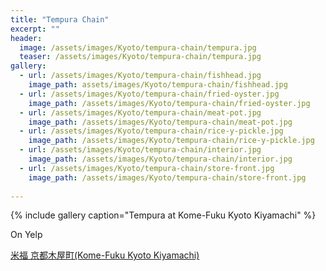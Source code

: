 ```yaml
---
title: "Tempura Chain"
excerpt: ""
header:
  image: /assets/images/Kyoto/tempura-chain/tempura.jpg
  teaser: /assets/images/Kyoto/tempura-chain/tempura.jpg
gallery:
  - url: /assets/images/Kyoto/tempura-chain/fishhead.jpg
    image_path: assets/images/Kyoto/tempura-chain/fishhead.jpg
  - url: /assets/images/Kyoto/tempura-chain/fried-oyster.jpg
    image_path: /assets/images/Kyoto/tempura-chain/fried-oyster.jpg
  - url: /assets/images/Kyoto/tempura-chain/meat-pot.jpg
    image_path: /assets/images/Kyoto/tempura-chain/meat-pot.jpg    
  - url: /assets/images/Kyoto/tempura-chain/rice-y-pickle.jpg
    image_path: /assets/images/Kyoto/tempura-chain/rice-y-pickle.jpg    
  - url: /assets/images/Kyoto/tempura-chain/interior.jpg
    image_path: /assets/images/Kyoto/tempura-chain/interior.jpg
  - url: /assets/images/Kyoto/tempura-chain/store-front.jpg
    image_path: /assets/images/Kyoto/tempura-chain/store-front.jpg
  
---
```




{% include gallery caption="Tempura at Kome-Fuku Kyoto Kiyamachi" %}

On Yelp

[米福 京都木屋町(Kome-Fuku Kyoto Kiyamachi)](https://www.yelp.com/biz/米福-京都木屋町-京都市)


